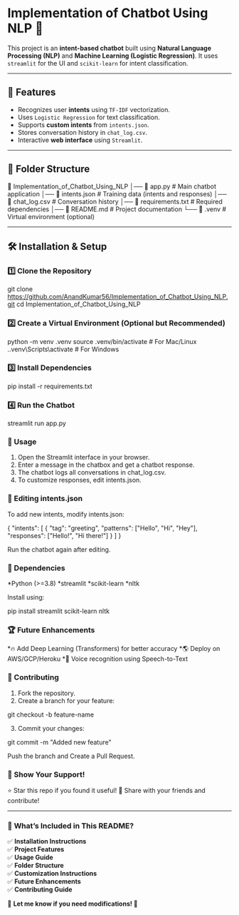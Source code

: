 # Implementation of Chatbot Using NLP 🤖

This project is an **intent-based chatbot** built using **Natural Language Processing (NLP)** and **Machine Learning (Logistic Regression)**. It uses `streamlit` for the UI and `scikit-learn` for intent classification.

---

## 🚀 Features
- Recognizes user **intents** using `TF-IDF` vectorization.
- Uses `Logistic Regression` for text classification.
- Supports **custom intents** from `intents.json`.
- Stores conversation history in `chat_log.csv`.
- Interactive **web interface** using `Streamlit`.

---

## 📁 Folder Structure
📂 Implementation_of_Chatbot_Using_NLP │── 📄 app.py # Main chatbot application │── 📄 intents.json # Training data (intents and responses) │── 📄 chat_log.csv # Conversation history │── 📄 requirements.txt # Required dependencies │── 📄 README.md # Project documentation └── 📂 .venv # Virtual environment (optional)

---

## 🛠️ Installation & Setup

### **1️⃣ Clone the Repository**

git clone https://github.com/AnandKumar56/Implementation_of_Chatbot_Using_NLP.git
cd Implementation_of_Chatbot_Using_NLP

### **2️⃣ Create a Virtual Environment (Optional but Recommended)**

python -m venv .venv
source .venv/bin/activate  # For Mac/Linux
.\.venv\Scripts\activate   # For Windows

### **3️⃣ Install Dependencies**

pip install -r requirements.txt

### **4️⃣ Run the Chatbot**

streamlit run app.py

### **🔧 Usage**

1. Open the Streamlit interface in your browser.
2. Enter a message in the chatbox and get a chatbot response.
3. The chatbot logs all conversations in chat_log.csv.
4. To customize responses, edit intents.json.

### **📝 Editing intents.json**

To add new intents, modify intents.json:

{
    "intents": [
        {
            "tag": "greeting",
            "patterns": ["Hello", "Hi", "Hey"],
            "responses": ["Hello!", "Hi there!"]
        }
    ]
}

Run the chatbot again after editing.

### **📌 Dependencies**

*Python (>=3.8)
*streamlit
*scikit-learn
*nltk

Install using:

pip install streamlit scikit-learn nltk

### **🏆 Future Enhancements**

*🔥 Add Deep Learning (Transformers) for better accuracy
*🌎 Deploy on AWS/GCP/Heroku
*🎤 Voice recognition using Speech-to-Text

### **🤝 Contributing**

1. Fork the repository.
2. Create a branch for your feature:

  git checkout -b feature-name

3. Commit your changes:

  git commit -m "Added new feature"

Push the branch and Create a Pull Request.

### **🚀 Show Your Support!**

⭐ Star this repo if you found it useful!
📢 Share with your friends and contribute!

---

### 📌 **What’s Included in This README?**
✅ **Installation Instructions**  
✅ **Project Features**  
✅ **Usage Guide**  
✅ **Folder Structure**  
✅ **Customization Instructions**  
✅ **Future Enhancements**  
✅ **Contributing Guide**  

🔹 **Let me know if you need modifications! 🚀**

